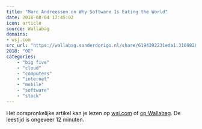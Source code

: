 ```yaml
---
title: "Marc Andreessen on Why Software Is Eating the World"
date: 2018-08-04 17:45:02
icon: article
source: Wallabag
domains:
- wsj.com
src_url: "https://wallabag.sanderdorigo.nl/share/6194392231eda1.31698267"
2018: "08"
categories:
    - "big five"
    - "cloud"
    - "computers"
    - "internet"
    - "mobile"
    - "software"
    - "stock"
---
```

Het oorspronkelijke artikel kan je lezen op [wsj.com](https://www.wsj.com/articles/SB10001424053111903480904576512250915629460) of [op Wallabag](https://wallabag.sanderdorigo.nl/share/6194392231eda1.31698267). De leestijd is ongeveer 12 minuten.